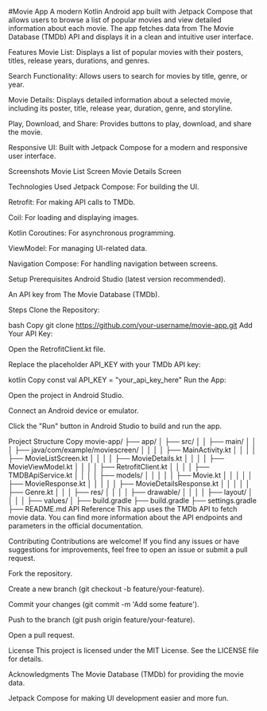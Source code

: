 #Movie App
A modern Kotlin Android app built with Jetpack Compose that allows users to browse a list of popular movies and view detailed information about each movie. The app fetches data from The Movie Database (TMDb) API and displays it in a clean and intuitive user interface.

Features
Movie List: Displays a list of popular movies with their posters, titles, release years, durations, and genres.

Search Functionality: Allows users to search for movies by title, genre, or year.

Movie Details: Displays detailed information about a selected movie, including its poster, title, release year, duration, genre, and storyline.

Play, Download, and Share: Provides buttons to play, download, and share the movie.

Responsive UI: Built with Jetpack Compose for a modern and responsive user interface.

Screenshots
Movie List Screen
Movie Details Screen

Technologies Used
Jetpack Compose: For building the UI.

Retrofit: For making API calls to TMDb.

Coil: For loading and displaying images.

Kotlin Coroutines: For asynchronous programming.

ViewModel: For managing UI-related data.

Navigation Compose: For handling navigation between screens.

Setup
Prerequisites
Android Studio (latest version recommended).

An API key from The Movie Database (TMDb).

Steps
Clone the Repository:

bash
Copy
git clone https://github.com/your-username/movie-app.git
Add Your API Key:

Open the RetrofitClient.kt file.

Replace the placeholder API_KEY with your TMDb API key:

kotlin
Copy
const val API_KEY = "your_api_key_here"
Run the App:

Open the project in Android Studio.

Connect an Android device or emulator.

Click the "Run" button in Android Studio to build and run the app.

Project Structure
Copy
movie-app/
├── app/
│   ├── src/
│   │   ├── main/
│   │   │   ├── java/com/example/moviescreen/
│   │   │   │   ├── MainActivity.kt
│   │   │   │   ├── MovieListScreen.kt
│   │   │   │   ├── MovieDetails.kt
│   │   │   │   ├── MovieViewModel.kt
│   │   │   │   ├── RetrofitClient.kt
│   │   │   │   ├── TMDBApiService.kt
│   │   │   │   ├── models/
│   │   │   │   │   ├── Movie.kt
│   │   │   │   │   ├── MovieResponse.kt
│   │   │   │   │   ├── MovieDetailsResponse.kt
│   │   │   │   │   ├── Genre.kt
│   │   │   ├── res/
│   │   │   │   ├── drawable/
│   │   │   │   ├── layout/
│   │   │   │   ├── values/
│   ├── build.gradle
├── build.gradle
├── settings.gradle
├── README.md
API Reference
This app uses the TMDb API to fetch movie data. You can find more information about the API endpoints and parameters in the official documentation.

Contributing
Contributions are welcome! If you find any issues or have suggestions for improvements, feel free to open an issue or submit a pull request.

Fork the repository.

Create a new branch (git checkout -b feature/your-feature).

Commit your changes (git commit -m 'Add some feature').

Push to the branch (git push origin feature/your-feature).

Open a pull request.

License
This project is licensed under the MIT License. See the LICENSE file for details.

Acknowledgments
The Movie Database (TMDb) for providing the movie data.

Jetpack Compose for making UI development easier and more fun.

